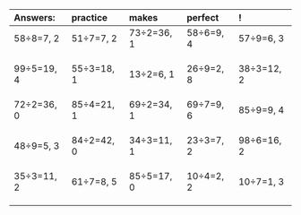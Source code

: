 | Answers: | practice | makes | perfect | ! |
| :--- | :--- | :--- | :--- | :--- |
| 58÷8=7, 2 | 51÷7=7, 2 | 73÷2=36, 1 | 58÷6=9, 4 | 57÷9=6, 3 | 
|   |   |   |   |   | 
|   |   |   |   |   | 
|   |   |   |   |   | 
| 99÷5=19, 4 | 55÷3=18, 1 | 13÷2=6, 1 | 26÷9=2, 8 | 38÷3=12, 2 | 
|   |   |   |   |   | 
|   |   |   |   |   | 
|   |   |   |   |   | 
| 72÷2=36, 0 | 85÷4=21, 1 | 69÷2=34, 1 | 69÷7=9, 6 | 85÷9=9, 4 | 
|   |   |   |   |   | 
|   |   |   |   |   | 
|   |   |   |   |   | 
| 48÷9=5, 3 | 84÷2=42, 0 | 34÷3=11, 1 | 23÷3=7, 2 | 98÷6=16, 2 | 
|   |   |   |   |   | 
|   |   |   |   |   | 
|   |   |   |   |   | 
| 35÷3=11, 2 | 61÷7=8, 5 | 85÷5=17, 0 | 10÷4=2, 2 | 10÷7=1, 3 | 
|   |   |   |   |   | 
|   |   |   |   |   | 
|   |   |   |   |   | 
